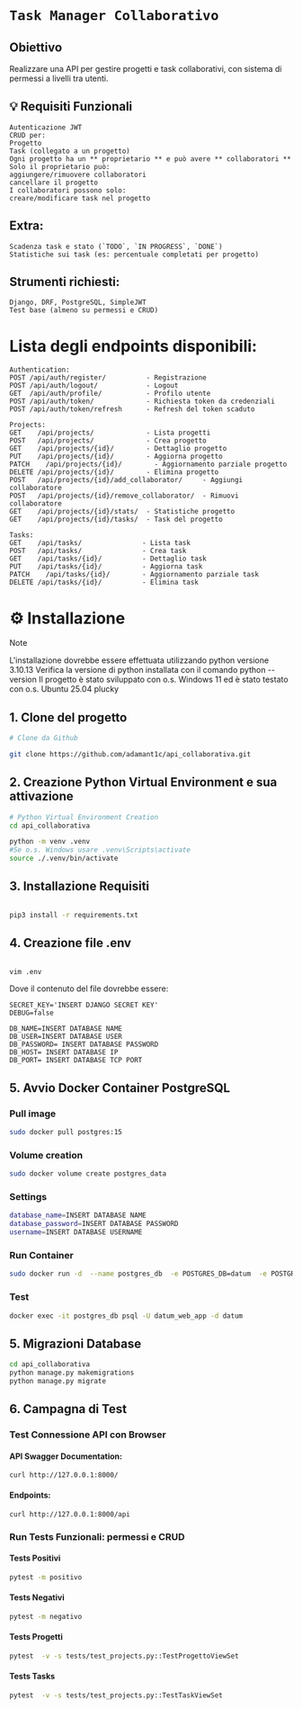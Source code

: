 # `Task Manager Collaborativo` 

## Obiettivo

Realizzare una API per gestire progetti e task collaborativi, con sistema di permessi a livelli tra utenti.

## 💡 Requisiti Funzionali

```
Autenticazione JWT
CRUD per:
Progetto
Task (collegato a un progetto)
Ogni progetto ha un ** proprietario ** e può avere ** collaboratori **
Solo il proprietario può:
aggiungere/rimuovere collaboratori
cancellare il progetto
I collaboratori possono solo:
creare/modificare task nel progetto
```
## Extra:

```
Scadenza task e stato (`TODO`, `IN PROGRESS`, `DONE`)
Statistiche sui task (es: percentuale completati per progetto)
```
## Strumenti richiesti:

```
Django, DRF, PostgreSQL, SimpleJWT
Test base (almeno su permessi e CRUD)
```

# Lista  degli endpoints disponibili:
```
Authentication:
POST /api/auth/register/          - Registrazione
POST /api/auth/logout/            - Logout
GET  /api/auth/profile/           - Profilo utente
POST /api/auth/token/             - Richiesta token da credenziali
POST /api/auth/token/refresh      - Refresh del token scaduto

Projects:
GET    /api/projects/             - Lista progetti
POST   /api/projects/             - Crea progetto
GET    /api/projects/{id}/        - Dettaglio progetto
PUT    /api/projects/{id}/        - Aggiorna progetto
PATCH    /api/projects/{id}/        - Aggiornamento parziale progetto
DELETE /api/projects/{id}/        - Elimina progetto
POST   /api/projects/{id}/add_collaborator/     - Aggiungi collaboratore
POST   /api/projects/{id}/remove_collaborator/  - Rimuovi collaboratore
GET    /api/projects/{id}/stats/  - Statistiche progetto
GET    /api/projects/{id}/tasks/  - Task del progetto

Tasks:
GET    /api/tasks/               - Lista task
POST   /api/tasks/               - Crea task
GET    /api/tasks/{id}/          - Dettaglio task
PUT    /api/tasks/{id}/          - Aggiorna task
PATCH    /api/tasks/{id}/        - Aggiornamento parziale task
DELETE /api/tasks/{id}/          - Elimina task
```

# ⚙️ Installazione

> [!NOTE]
> L'installazione dovrebbe essere effettuata utilizzando python versione 3.10.13
> Verifica la versione di python installata con il comando python --version
> Il progetto è stato sviluppato con o.s. Windows 11 ed è stato testato con o.s. Ubuntu 25.04 plucky

## 1. Clone del progetto

```bash
# Clone da Github

git clone https://github.com/adamant1c/api_collaborativa.git

```

## 2. Creazione Python Virtual Environment e sua attivazione

```bash
# Python Virtual Environment Creation
cd api_collaborativa

python -m venv .venv
#Se o.s. Windows usare .venv\Scripts\activate
source ./.venv/bin/activate
```

## 3. Installazione Requisiti

```bash

pip3 install -r requirements.txt
```

## 4. Creazione file .env

```bash

vim .env
```
Dove il contenuto del file dovrebbe essere:

```
SECRET_KEY='INSERT DJANGO SECRET KEY'
DEBUG=false

DB_NAME=INSERT DATABASE NAME
DB_USER=INSERT DATABASE USER
DB_PASSWORD= INSERT DATABASE PASSWORD   
DB_HOST= INSERT DATABASE IP
DB_PORT= INSERT DATABASE TCP PORT
```


## 5. Avvio Docker Container PostgreSQL

### Pull image

```bash
sudo docker pull postgres:15
```

### Volume creation

```bash
sudo docker volume create postgres_data
```

### Settings

```bash
database_name=INSERT DATABASE NAME
database_password=INSERT DATABASE PASSWORD
username=INSERT DATABASE USERNAME
```

### Run Container

```bash
sudo docker run -d  --name postgres_db  -e POSTGRES_DB=datum  -e POSTGRES_USER=datum_web_app  -e POSTGRES_PASSWORD=d@tumD1b  -p 5432:5432 -v postgres_data:/var/lib/postgresql/data  --restart unless-stopped  postgres:15
```


### Test

```bash
docker exec -it postgres_db psql -U datum_web_app -d datum
```

## 5. Migrazioni Database

```bash
cd api_collaborativa
python manage.py makemigrations
python manage.py migrate

```

## 6. Campagna di Test 

### Test Connessione API con Browser

#### API Swagger Documentation:

    curl http://127.0.0.1:8000/

#### Endpoints:

    curl http://127.0.0.1:8000/api

### Run Tests Funzionali:  permessi e CRUD

#### Tests Positivi
```bash
pytest -m positivo
```
#### Tests Negativi
```bash
pytest -m negativo
```
#### Tests Progetti
```bash
pytest  -v -s tests/test_projects.py::TestProgettoViewSet
```

#### Tests Tasks
```bash
pytest  -v -s tests/test_projects.py::TestTaskViewSet
```
